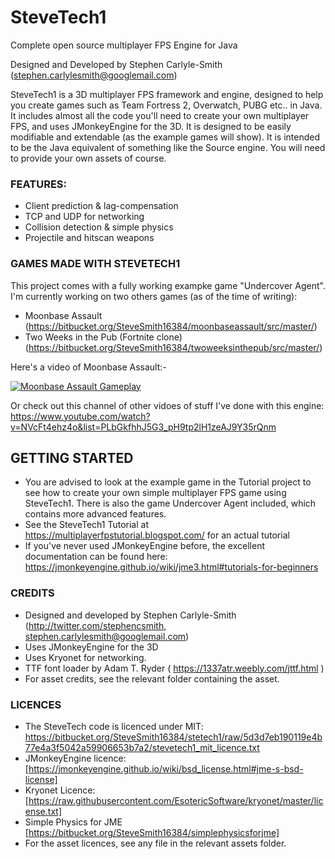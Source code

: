 # SteveTech1

Complete open source multiplayer FPS Engine for Java

Designed and Developed by Stephen Carlyle-Smith (stephen.carlylesmith@googlemail.com)


SteveTech1 is a 3D multiplayer FPS framework and engine, designed to help you create games such as Team Fortress 2, Overwatch, PUBG etc.. in Java.  It includes almost all the code you'll need to create your own multiplayer FPS, and uses JMonkeyEngine for the 3D.  It is designed to be easily modifiable and extendable (as the example games will show).  It is intended to be the Java equivalent of something like the Source engine.  You will need to provide your own assets of course.



### FEATURES:
* Client prediction & lag-compensation
* TCP and UDP for networking
* Collision detection & simple physics
* Projectile and hitscan weapons


### GAMES MADE WITH STEVETECH1
This project comes with a fully working exampke game "Undercover Agent".  I'm currently working on two others games (as of the time of writing):

* Moonbase Assault (https://bitbucket.org/SteveSmith16384/moonbaseassault/src/master/)
* Two Weeks in the Pub (Fortnite clone) (https://bitbucket.org/SteveSmith16384/twoweeksinthepub/src/master/)

Here's a video of Moonbase Assault:-

[![Moonbase Assault Gameplay](http://img.youtube.com/vi/E38SdsO-nEI/0.jpg)](http://www.youtube.com/watch?v=E38SdsO-nEI)

Or check out this channel of other vidoes of stuff I've done with this engine: https://www.youtube.com/watch?v=NVcFt4ehz4o&list=PLbGkfhhJ5G3_pH9tp2lH1zeAJ9Y35rQnm


## GETTING STARTED
* You are advised to look at the example game in the Tutorial project to see how to create your own simple multiplayer FPS game using SteveTech1.  There is also the game Undercover Agent included, which contains more advanced features.
* See the SteveTech1 Tutorial at https://multiplayerfpstutorial.blogspot.com/ for an actual tutorial
* If you've never used JMonkeyEngine before, the excellent documentation can be found here: https://jmonkeyengine.github.io/wiki/jme3.html#tutorials-for-beginners 


### CREDITS
* Designed and developed by Stephen Carlyle-Smith (http://twitter.com/stephencsmith, stephen.carlylesmith@googlemail.com)
* Uses JMonkeyEngine for the 3D
* Uses Kryonet for networking.
* TTF font loader by Adam T. Ryder ( https://1337atr.weebly.com/jttf.html )
* For asset credits, see the relevant folder containing the asset.


### LICENCES
* The SteveTech code is licenced under MIT: https://bitbucket.org/SteveSmith16384/stetech1/raw/5d3d7eb190119e4b77e4a3f5042a59906653b7a2/stevetech1_mit_licence.txt
* JMonkeyEngine licence: [https://jmonkeyengine.github.io/wiki/bsd_license.html#jme-s-bsd-license]
* Kryonet Licence: [https://raw.githubusercontent.com/EsotericSoftware/kryonet/master/license.txt]
* Simple Physics for JME [https://bitbucket.org/SteveSmith16384/simplephysicsforjme]
* For the asset licences, see any file in the relevant assets folder.
 

